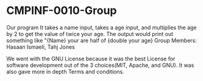# CMPINF-0010-Group
 Our program It takes a name input, takes a age input, and multiplies the age by 2 to get the value of twice your age. 
The output would print out something like "{Name} your are half of {double your age}
Group Members: Hasaan Ismaeli, Tahj Jones 

We went with the GNU License because it was the best License for software development out of the 3 choices(MIT, Apache, and GNU). It was also gave more in depth Terms and conditions. 
